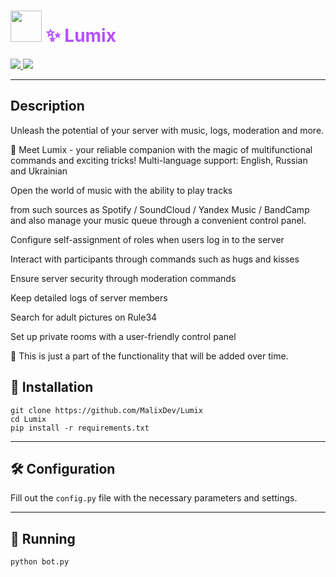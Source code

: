 <p align="light">
  <h1 align="light" style="color: #B64FFF"><img src="https://images-ext-2.discordapp.net/external/ssnOTmCkEAFHFskNH6QNxF-Pedh9IiDEjYccDOHzUpM/%3Fsize%3D1024/https/cdn.discordapp.com/avatars/1006946815050006539/a6c45c9b6ba2461a581269ce71595c4e.png" width="50"> ✨ Lumix </h1>
  <p align="light">
    <a href="https://www.python.org/">
    	<img src="https://img.shields.io/badge/Python%203.11.7-pink.svg" />
    </a>
    <a href="https://discord.gg/dmAaJZS8XM">
	<img src="https://img.shields.io/discord/1130589089658306672.svg">
    </a>
  </p>
</p>
<style>
.h1 img {
    border-radius: 50%;
}
</style>

___

## Description
Unleash the potential of your server with music, logs, moderation and more.

🌟 Meet Lumix - your reliable companion with the magic of multifunctional commands and exciting tricks!
Multi-language support: English, Russian and Ukrainian

Open the world of music with the ability to play tracks

from such sources as Spotify / SoundCloud / Yandex Music / BandCamp and also manage your music queue through a convenient control panel.

Configure self-assignment of roles when users log in to the server

Interact with participants through commands such as hugs and kisses

Ensure server security through moderation commands

Keep detailed logs of server members

Search for adult pictures on Rule34

Set up private rooms with a user-friendly control panel

🌟 This is just a part of the functionality that will be added over time.

## 🔑 Installation
```
git clone https://github.com/MalixDev/Lumix
cd Lumix
pip install -r requirements.txt
```
___


## 🛠 Configuration
Fill out the `config.py` file with the necessary parameters and settings.

___


## 🚀 Running

```
python bot.py
```
